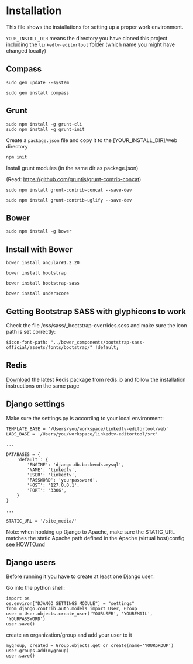 Installation
===========

This file shows the installations for setting up a proper work environment.

`YOUR_INSTALL_DIR` means the directory you have cloned this project including the `linkedtv-editortool` folder (which name you might have changed locally)


Compass
--------------

```
sudo gem update --system

sudo gem install compass
```

Grunt
--------------

```
sudo npm install -g grunt-cli
sudo npm install -g grunt-init
```

Create a `package.json` file and copy it to the [YOUR_INSTALL_DIR]/web directory

```
npm init
```

Install grunt modules (in the same dir as package.json)

(Read: https://github.com/gruntjs/grunt-contrib-concat)

```
sudo npm install grunt-contrib-concat --save-dev

sudo npm install grunt-contrib-uglify --save-dev
```


Bower
--------------

```
sudo npm install -g bower
```


Install with Bower
--------------

```
bower install angular#1.2.20

bower install bootstrap

bower install bootstrap-sass

bower install underscore
```


Getting Bootstrap SASS with glyphicons to work
--------------

Check the file /css/sass/_bootstrap-overrides.scss and make sure the icon path is set correctly:

```
$icon-font-path: "../bower_components/bootstrap-sass-official/assets/fonts/bootstrap/" !default;
```

Redis
--------------

[Download](http://redis.io/download) the latest Redis package from redis.io and follow the installation instructions on the same page



Django settings
--------------

Make sure the settings.py is according to your local environment:

```
TEMPLATE_BASE = '/Users/you/workspace/linkedtv-editortool/web'
LABS_BASE = '/Users/you/workspace/linkedtv-editortool/src'

...

DATABASES = {
    'default': {
        'ENGINE': 'django.db.backends.mysql',
        'NAME': 'linkedtv',
        'USER': 'linkedtv',
        'PASSWORD': 'yourpassword',
        'HOST': '127.0.0.1',
        'PORT': '3306',
    }
}

...

STATIC_URL = '/site_media/'

```

Note: when hooking up Django to Apache, make sure the STATIC_URL matches the static Apache path defined in the Apache (virtual host)config [see HOWTO.md](https://github.com/beeldengeluid/linkedtv-editortool/blob/master/docs/HOWTO.md)


Django users
--------------

Before running it you have to create at least one Django user.

Go into the python shell:

```
import os
os.environ["DJANGO_SETTINGS_MODULE"] = "settings"
from django.contrib.auth.models import User, Group
user = User.objects.create_user('YOURUSER', 'YOUREMAIL', 'YOURPASSWORD')
user.save()
```


create an organization/group and add your user to it

```
mygroup, created = Group.objects.get_or_create(name='YOURGROUP')
user.groups.add(mygroup)
user.save()
```
